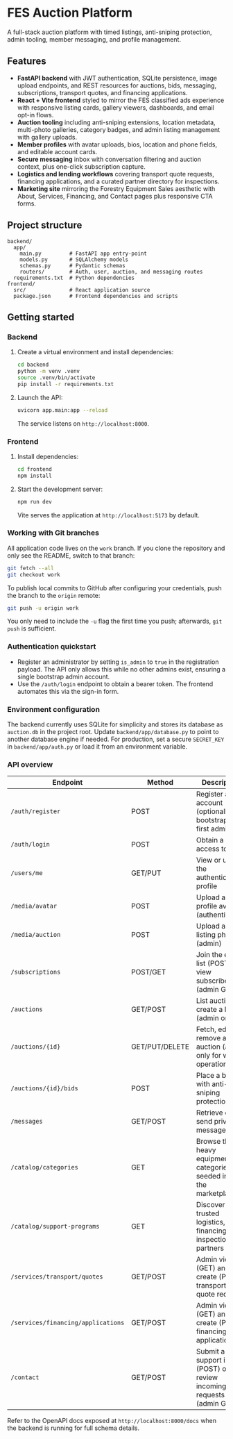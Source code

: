 # FES Auction Platform

A full-stack auction platform with timed listings, anti-sniping protection, admin tooling, member messaging, and profile management.

## Features

- **FastAPI backend** with JWT authentication, SQLite persistence, image upload endpoints, and REST resources for auctions, bids, messaging, subscriptions, transport quotes, and financing applications.
- **React + Vite frontend** styled to mirror the FES classified ads experience with responsive listing cards, gallery viewers, dashboards, and email opt-in flows.
- **Auction tooling** including anti-sniping extensions, location metadata, multi-photo galleries, category badges, and admin listing management with gallery uploads.
- **Member profiles** with avatar uploads, bios, location and phone fields, and editable account cards.
- **Secure messaging** inbox with conversation filtering and auction context, plus one-click subscription capture.
- **Logistics and lending workflows** covering transport quote requests, financing applications, and a curated partner directory for inspections.
- **Marketing site** mirroring the Forestry Equipment Sales aesthetic with About, Services, Financing, and Contact pages plus responsive CTA forms.

## Project structure

```
backend/
  app/
    main.py         # FastAPI app entry-point
    models.py       # SQLAlchemy models
    schemas.py      # Pydantic schemas
    routers/        # Auth, user, auction, and messaging routes
  requirements.txt  # Python dependencies
frontend/
  src/              # React application source
  package.json      # Frontend dependencies and scripts
```

## Getting started

### Backend

1. Create a virtual environment and install dependencies:

   ```bash
   cd backend
   python -m venv .venv
   source .venv/bin/activate
   pip install -r requirements.txt
   ```

2. Launch the API:

   ```bash
   uvicorn app.main:app --reload
   ```

   The service listens on `http://localhost:8000`.

### Frontend

1. Install dependencies:

   ```bash
   cd frontend
   npm install
   ```

2. Start the development server:

   ```bash
   npm run dev
   ```

   Vite serves the application at `http://localhost:5173` by default.

### Working with Git branches

All application code lives on the `work` branch. If you clone the repository and only see the README, switch to that branch:

```bash
git fetch --all
git checkout work
```

To publish local commits to GitHub after configuring your credentials, push the branch to the `origin` remote:

```bash
git push -u origin work
```

You only need to include the `-u` flag the first time you push; afterwards, `git push` is sufficient.

### Authentication quickstart

- Register an administrator by setting `is_admin` to `true` in the registration payload. The API only allows this while no other admins exist, ensuring a single bootstrap admin account.
- Use the `/auth/login` endpoint to obtain a bearer token. The frontend automates this via the sign-in form.

### Environment configuration

The backend currently uses SQLite for simplicity and stores its database as `auction.db` in the project root. Update `backend/app/database.py` to point to another database engine if needed. For production, set a secure `SECRET_KEY` in `backend/app/auth.py` or load it from an environment variable.

### API overview

| Endpoint | Method | Description |
| --- | --- | --- |
| `/auth/register` | POST | Register a new account (optionally bootstrap the first admin) |
| `/auth/login` | POST | Obtain a JWT access token |
| `/users/me` | GET/PUT | View or update the authenticated profile |
| `/media/avatar` | POST | Upload a profile avatar (authenticated) |
| `/media/auction` | POST | Upload auction listing photos (admin) |
| `/subscriptions` | POST/GET | Join the email list (POST) or view subscribers (admin GET) |
| `/auctions` | GET/POST | List auctions or create a listing (admin only) |
| `/auctions/{id}` | GET/PUT/DELETE | Fetch, edit, or remove an auction (admin only for write operations) |
| `/auctions/{id}/bids` | POST | Place a bid with anti-sniping protection |
| `/messages` | GET/POST | Retrieve or send private messages |
| `/catalog/categories` | GET | Browse the heavy equipment categories seeded into the marketplace |
| `/catalog/support-programs` | GET | Discover trusted logistics, financing, and inspection partners |
| `/services/transport/quotes` | GET/POST | Admin view (GET) and create (POST) transport quote requests |
| `/services/financing/applications` | GET/POST | Admin view (GET) and create (POST) financing applications |
| `/contact` | GET/POST | Submit a support inquiry (POST) or review incoming requests (admin GET) |

Refer to the OpenAPI docs exposed at `http://localhost:8000/docs` when the backend is running for full schema details.
